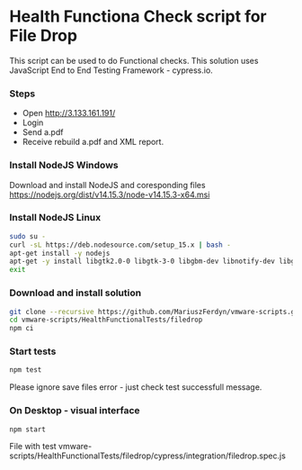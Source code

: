# Health Functiona Check script for File Drop

This script can be used to do Functional checks. This solution uses JavaScript End to End Testing Framework - cypress.io.

### Steps 
* Open http://3.133.161.191/
* Login
* Send a.pdf
* Receive rebuild a.pdf and XML report.

### Install NodeJS Windows

Download and install NodeJS and coresponding files https://nodejs.org/dist/v14.15.3/node-v14.15.3-x64.msi

### Install NodeJS Linux
```bash
sudo su -
curl -sL https://deb.nodesource.com/setup_15.x | bash -
apt-get install -y nodejs
apt-get -y install libgtk2.0-0 libgtk-3-0 libgbm-dev libnotify-dev libgconf-2-4 libnss3 libxss1 libasound2 libxtst6 xauth xvfb
exit
```

### Download and install solution
```bash
git clone --recursive https://github.com/MariuszFerdyn/vmware-scripts.git
cd vmware-scripts/HealthFunctionalTests/filedrop
npm ci
```

### Start tests
```bash
npm test
```

Please ignore save files error - just check test successfull message.

### On Desktop - visual interface 
```bash
npm start
```
File with test vmware-scripts/HealthFunctionalTests/filedrop/cypress/integration/filedrop.spec.js
